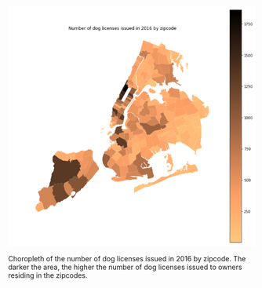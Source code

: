 ![Alt text](doglicenses.png)

Choropleth of the number of dog licenses issued in 2016 by zipcode. The darker the area, the higher the number of dog licenses issued to owners residing in the zipcodes. 
